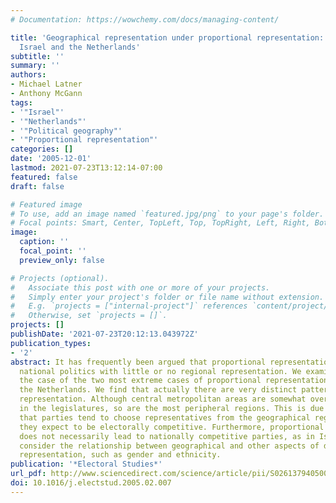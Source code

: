 ```yaml
---
# Documentation: https://wowchemy.com/docs/managing-content/

title: 'Geographical representation under proportional representation: The cases of
  Israel and the Netherlands'
subtitle: ''
summary: ''
authors:
- Michael Latner
- Anthony McGann
tags:
- '"Israel"'
- '"Netherlands"'
- '"Political geography"'
- '"Proportional representation"'
categories: []
date: '2005-12-01'
lastmod: 2021-07-23T13:12:14-07:00
featured: false
draft: false

# Featured image
# To use, add an image named `featured.jpg/png` to your page's folder.
# Focal points: Smart, Center, TopLeft, Top, TopRight, Left, Right, BottomLeft, Bottom, BottomRight.
image:
  caption: ''
  focal_point: ''
  preview_only: false

# Projects (optional).
#   Associate this post with one or more of your projects.
#   Simply enter your project's folder or file name without extension.
#   E.g. `projects = ["internal-project"]` references `content/project/deep-learning/index.md`.
#   Otherwise, set `projects = []`.
projects: []
publishDate: '2021-07-23T20:12:13.043972Z'
publication_types:
- '2'
abstract: It has frequently been argued that proportional representation leads to
  national politics with little or no regional representation. We examine this in
  the case of the two most extreme cases of proportional representation, Israel and
  the Netherlands. We find that actually there are very distinct patterns of geographical
  representation. Although central metropolitan areas are somewhat over-represented
  in the legislatures, so are the most peripheral regions. This is due to the fact
  that parties tend to choose representatives from the geographical regions where
  they expect to be electorally competitive. Furthermore, proportional representation
  does not necessarily lead to nationally competitive parties, as in Israel. We also
  consider the relationship between geographical and other aspects of descriptive
  representation, such as gender and ethnicity.
publication: '*Electoral Studies*'
url_pdf: http://www.sciencedirect.com/science/article/pii/S0261379405000247
doi: 10.1016/j.electstud.2005.02.007
---
```

